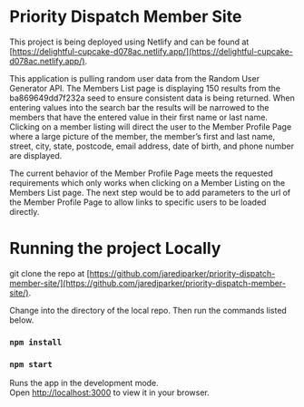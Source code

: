 # Priority Dispatch Member Site

This project is being deployed using Netlify and can be found at [https://delightful-cupcake-d078ac.netlify.app/](https://delightful-cupcake-d078ac.netlify.app/).

This application is pulling random user data from the Random User Generator API. The Members List page is displaying 150 results from the ba869649dd7f232a seed to ensure consistent data is being returned. When entering values into the search bar the results will be narrowed to the members that have the entered value in their first name or last name. Clicking on a member listing will direct the user to the Member Profile Page where a large picture of the member, the member’s first and last name,
street, city, state, postcode, email address, date of birth, and phone number are displayed.

The current behavior of the Member Profile Page meets the requested requirements which only works when clicking on a Member Listing on the Members List page. The next step would be to add parameters to the url of the Member Profile Page to allow links to specific users to be loaded directly.


# Running the project Locally

git clone the repo at [https://github.com/jaredjparker/priority-dispatch-member-site/](https://github.com/jaredjparker/priority-dispatch-member-site/).

Change into the directory of the local repo. Then run the commands listed below.

### `npm install`

### `npm start`

Runs the app in the development mode.\
Open [http://localhost:3000](http://localhost:3000) to view it in your browser.
